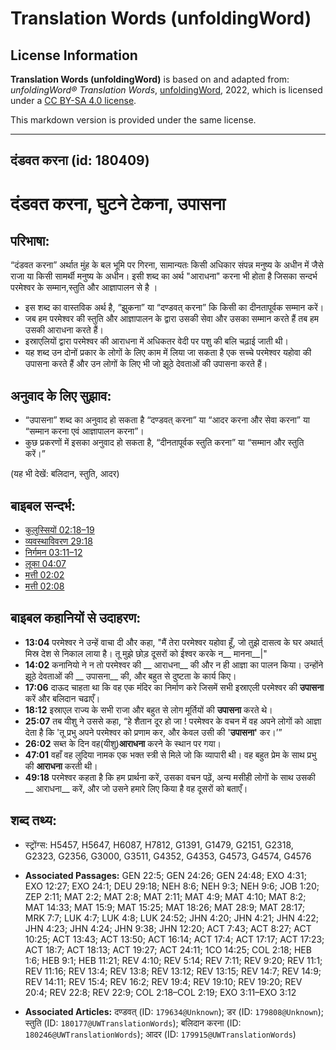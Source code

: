# Translation Words (unfoldingWord)

## License Information

**Translation Words (unfoldingWord)** is based on and adapted from: _unfoldingWord® Translation Words_, [unfoldingWord](https://unfoldingword.org/utw), 2022, which is licensed under a [CC BY-SA 4.0 license](https://creativecommons.org/licenses/by-sa/4.0/legalcode.en).

This markdown version is provided under the same license.



--------------------------------

## दंडवत करना (id: 180409)

दंडवत करना, घुटने टेकना, उपासना
===============================

परिभाषा:
--------

“दंडवत करना” अर्थात मुंह के बल भूमि पर गिरना, सामान्यतः किसी अधिकार संपन्न मनुष्य के अधीन में जैसे राजा या किसी सामर्थी मनुष्य के अधीन। इसी शब्द का अर्थ "आराधना" करना भी होता है जिसका सन्दर्भ परमेश्वर के सम्मान,स्तुति और आज्ञापालन से है ।

* इस शब्द का वास्तविक अर्थ है, “झुकना” या “दण्डवत् करना” कि किसी का दीनतापूर्वक सम्मान करें।
* जब हम परमेश्वर की स्तुति और आज्ञापालन के द्वारा उसकी सेवा और उसका सम्मान करते हैं तब हम उसकी आराधना करते हैं।
* इस्राएलियों द्वारा परमेश्वर की आराधना में अधिकतर वेदी पर पशु की बलि चढ़ाई जाती थी।
* यह शब्द उन दोनों प्रकार के लोगों के लिए काम में लिया जा सकता है एक सच्चे परमेश्वर यहोवा की उपासना करते हैं और उन लोगों के लिए भी जो झूठे देवताओं की उपासना करते हैं।

अनुवाद के लिए सुझाव:
--------------------

* “उपासना” शब्द का अनुवाद हो सकता है “दण्डवत् करना” या “आदर करना और सेवा करना” या “सम्मान करना एवं आज्ञापालन करना”।
* कुछ प्रकरणों में इसका अनुवाद हो सकता है, “दीनतापूर्वक स्तुति करना” या “सम्मान और स्तुति करें।”

(यह भी देखें: बलिदान, स्तुति, आदर)

बाइबल सन्दर्भ:
--------------

* [कुलुस्सियों 02:18–19](https://ref.ly/Col2:18-Col2:19)
* [व्यवस्थाविवरण 29:18](https://ref.ly/Deut29:18)
* [निर्गमन 03:11–12](https://ref.ly/Exod3:11-Exod3:12)
* [लूका 04:07](https://ref.ly/Luke4:7)
* [मत्ती 02:02](https://ref.ly/Matt2:2)
* [मत्ती 02:08](https://ref.ly/Matt2:8)

बाइबल कहानियों से उदाहरण:
-------------------------

* **13:04** परमेश्वर ने उन्हें वाचा दी और कहा, "मैं तेरा परमेश्वर यहोवा हूँ, जो तुझे दासत्व के घर अथार्त् मिस्र देश से निकाल लाया है। तू मुझे छोड़ दूसरों को ईश्वर करके न\_\_ मानना\_\_\|"
* **14:02** कनानियो ने न तो परमेश्वर की \_\_ आराधना\_\_ की और न ही आज्ञा का पालन किया। उन्होंने झूठे देवताओं की \_\_ उपासना\_\_ की, और बहुत से दुष्टता के कार्य किए।
* **17:06** दाऊद चाहता था कि वह एक मंदिर का निर्माण करे जिसमें सभी इस्राएली परमेश्वर की **उपासना** करें और बलिदान चढाएँ।
* **18:12** इस्राएल राज्य के सभी राजा और बहुत से लोग मूर्तियों की **उपासना** करते थे।
* **25:07** तब यीशु ने उससे कहा, “हे शैतान दूर हो जा ! परमेश्वर के वचन में वह अपने लोगों को आज्ञा देता है कि 'तू प्रभु अपने परमेश्वर को प्रणाम कर, और केवल उसी की '**उपासना'** कर।’”
* **26:02** सब्त के दिन वह(यीशु)**आराधना** करने के स्थान पर गया।
* **47:01** वहाँ वह लुदिया नामक एक भक्त स्त्री से मिले जो कि व्यापारी थी। वह बहुत प्रेम के साथ प्रभु की **आराधना** करती थी।
* **49:18** परमेश्वर कहता है कि हम प्रार्थना करें, उसका वचन पढ़ें, अन्य मसीही लोगों के साथ उसकी \_\_ आराधना\_\_ करें, और जो उसने हमारे लिए किया है वह दूसरों को बताएँ।

शब्द तथ्य:
----------

* स्ट्रोंग्स: H5457, H5647, H6087, H7812, G1391, G1479, G2151, G2318, G2323, G2356, G3000, G3511, G4352, G4353, G4573, G4574, G4576

* **Associated Passages:** GEN 22:5; GEN 24:26; GEN 24:48; EXO 4:31; EXO 12:27; EXO 24:1; DEU 29:18; NEH 8:6; NEH 9:3; NEH 9:6; JOB 1:20; ZEP 2:11; MAT 2:2; MAT 2:8; MAT 2:11; MAT 4:9; MAT 4:10; MAT 8:2; MAT 14:33; MAT 15:9; MAT 15:25; MAT 18:26; MAT 28:9; MAT 28:17; MRK 7:7; LUK 4:7; LUK 4:8; LUK 24:52; JHN 4:20; JHN 4:21; JHN 4:22; JHN 4:23; JHN 4:24; JHN 9:38; JHN 12:20; ACT 7:43; ACT 8:27; ACT 10:25; ACT 13:43; ACT 13:50; ACT 16:14; ACT 17:4; ACT 17:17; ACT 17:23; ACT 18:7; ACT 18:13; ACT 19:27; ACT 24:11; 1CO 14:25; COL 2:18; HEB 1:6; HEB 9:1; HEB 11:21; REV 4:10; REV 5:14; REV 7:11; REV 9:20; REV 11:1; REV 11:16; REV 13:4; REV 13:8; REV 13:12; REV 13:15; REV 14:7; REV 14:9; REV 14:11; REV 15:4; REV 16:2; REV 19:4; REV 19:10; REV 19:20; REV 20:4; REV 22:8; REV 22:9; COL 2:18–COL 2:19; EXO 3:11–EXO 3:12
* **Associated Articles:** दण्डवत् (ID: `179634@Unknown`); डर (ID: `179808@Unknown`); स्तुति (ID: `180177@UWTranslationWords`); बलिदान करना (ID: `180246@UWTranslationWords`); आदर (ID: `179915@UWTranslationWords`)

